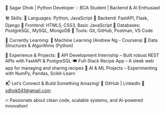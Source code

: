 🚀 Sagar Dhok | Python Developer
💡 BCA Student | Backend & AI Enthusiast

🛠 Skills:
🔹 Languages: Python, JavaScript
🔹 Backend: FastAPI, Flask, Django
🔹 Frontend: HTML5, CSS3, Basic JavaScript
🔹 Databases: PostgreSQL, MySQL, MongoDB
🔹 Tools: Git, GitHub, Postman, VS Code

🌱 Currently Learning:
🔹 Machine Learning (Andrew Ng - Coursera)
🔹 Data Structures & Algorithms (Python)

💼 Experience & Projects:
🚀 API Development Internship – Built robust REST APIs with FastAPI & PostgreSQL
🍽️ Full-Stack Recipe App – A sleek web app for managing and sharing recipes
🤖 AI & ML Projects – Experimenting with NumPy, Pandas, Scikit-Learn

📬 Let’s Connect & Build Something Amazing!
🔗 GitHub | LinkedIn
📩 sdhok041@gmail.com

🔥 Passionate about clean code, scalable systems, and AI-powered innovation!

